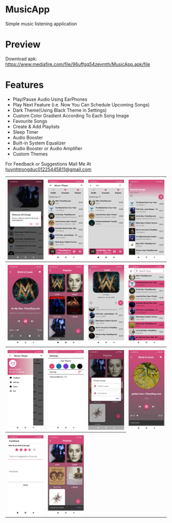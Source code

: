# MusicApp
Simple music listening application
# Preview
Download apk: https://www.mediafire.com/file/96uffgq54zeymth/MusicApp.apk/file

<table style="width:100%">
  <tr>
    <th></th>
    <th></th>
    <th></th>
    <th></th>
  </tr>
  <tr>
    <td><img src="screenshots/img14.jpg"/></td>
    <td><img src="screenshots/img1.jpg"/></td>
    <td><img src="screenshots/img2.jpg"/></td>
    <td><img src="screenshots/img3.jpg"/></td>
  </tr>
  
 <tr>
    <th></th>
    <th></th>
    <th></th>
    <th></th>
  </tr>
  <tr>
    <td><img src="screenshots/img4.jpg"/></td>
    <td><img src="screenshots/img5.jpg"/></td>
    <td><img src="screenshots/img6.jpg"/></td>
    <td><img src="screenshots/img7.jpg"/></td>
  </tr>
  
  <tr>
    <th></th>
    <th></th>
    <th></th>
    <th></th>
  </tr>
  <tr>
    <td><img src="screenshots/img8.jpg"/></td>
    <td><img src="screenshots/img9.jpg"/></td>
    <td><img src="screenshots/img10.jpg"/></td>
    <td><img src="screenshots/img11.jpg"/></td>
  </tr>

  <tr>
    <th></th>
    <th></th>
    <th></th>
  </tr>
  <tr>
    <td><img src="screenshots/img12.jpg"/></td>
    <td><img src="screenshots/img13.jpg"/></td>
  </tr>
  
# Features
- Play/Pause Audio Using EarPhones
- Play Next Feature (i.e. Now You Can Schedule Upcoming Songs)
- Dark Theme(Using Black Theme in Settings)
- Custom Color Gradient According To Each Song Image
- Favourite Songs
- Create & Add Playlists
- Sleep Timer
- Audio Booster
- Built-in System Equalizer
- Audio Booster or Audio Amplifier
- Custom Themes

For Feedback or Suggestions Mail Me At huynhtrongduc01225445811@gmail.com 
